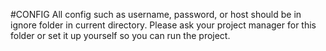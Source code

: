 #CONFIG
All config such as username, password, or host should be in ignore folder in current directory.
Please ask your project manager for this folder or set it up yourself so you can run the project.
